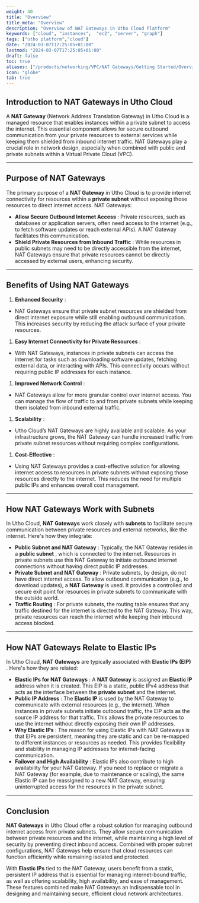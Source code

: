 ```yaml
---
weight: 40
title: "Overview"
title_meta: "Overview"
description: "Overview of NAT Gateways in Utho Cloud Platform"
keywords: ["cloud", "instances",  "ec2", "server", "graph"]
tags: ["utho platform","cloud"]
date: "2024-03-07T17:25:05+01:00"
lastmod: "2024-03-07T17:25:05+01:00"
draft: false
toc: true
aliases: ["/products/networking/VPC/NAT Gateways/Getting Started/Overview"]
icon: "globe"
tab: true
---
```



## **Introduction to NAT Gateways in Utho Cloud**

A **NAT Gateway** (Network Address Translation Gateway) in Utho Cloud is a managed resource that enables instances within a private subnet to access the internet. This essential component allows for secure outbound communication from your private resources to external services while keeping them shielded from inbound internet traffic. NAT Gateways play a crucial role in network design, especially when combined with public and private subnets within a Virtual Private Cloud (VPC).

---

## **Purpose of NAT Gateways**

The primary purpose of a **NAT Gateway** in Utho Cloud is to provide internet connectivity for resources within a **private subnet** without exposing those resources to direct internet access. NAT Gateways:

* **Allow Secure Outbound Internet Access** : Private resources, such as databases or application servers, often need access to the internet (e.g., to fetch software updates or reach external APIs). A NAT Gateway facilitates this communication.
* **Shield Private Resources from Inbound Traffic** : While resources in public subnets may need to be directly accessible from the internet, NAT Gateways ensure that private resources cannot be directly accessed by external users, enhancing security.

---

## **Benefits of Using NAT Gateways**

1. **Enhanced Security** :

* NAT Gateways ensure that private subnet resources are shielded from direct internet exposure while still enabling outbound communication. This increases security by reducing the attack surface of your private resources.

1. **Easy Internet Connectivity for Private Resources** :

* With NAT Gateways, instances in private subnets can access the internet for tasks such as downloading software updates, fetching external data, or interacting with APIs. This connectivity occurs without requiring public IP addresses for each instance.

1. **Improved Network Control** :

* NAT Gateways allow for more granular control over internet access. You can manage the flow of traffic to and from private subnets while keeping them isolated from inbound external traffic.

1. **Scalability** :

* Utho Cloud’s NAT Gateways are highly available and scalable. As your infrastructure grows, the NAT Gateway can handle increased traffic from private subnet resources without requiring complex configurations.

1. **Cost-Effective** :

* Using NAT Gateways provides a cost-effective solution for allowing internet access to resources in private subnets without exposing those resources directly to the internet. This reduces the need for multiple public IPs and enhances overall cost management.

---

## **How NAT Gateways Work with Subnets**

In Utho Cloud, **NAT Gateways** work closely with **subnets** to facilitate secure communication between private resources and external networks, like the internet. Here's how they integrate:

* **Public Subnet and NAT Gateway** : Typically, the NAT Gateway resides in a  **public subnet** , which is connected to the internet. Resources in private subnets use this NAT Gateway to initiate outbound internet connections without having direct public IP addresses.
* **Private Subnet and NAT Gateway** : Private subnets, by design, do not have direct internet access. To allow outbound communication (e.g., to download updates), a **NAT Gateway** is used. It provides a controlled and secure exit point for resources in private subnets to communicate with the outside world.
* **Traffic Routing** : For private subnets, the routing table ensures that any traffic destined for the internet is directed to the NAT Gateway. This way, private resources can reach the internet while keeping their inbound access blocked.

---

## **How NAT Gateways Relate to Elastic IPs**

In Utho Cloud, **NAT Gateways** are typically associated with  **Elastic IPs (EIP)** . Here's how they are related:

* **Elastic IPs for NAT Gateways** : A **NAT Gateway** is assigned an **Elastic IP** address when it is created. This EIP is a static, public IPv4 address that acts as the interface between the **private subnet** and the internet.
* **Public IP Address** : The **Elastic IP** is used by the NAT Gateway to communicate with external resources (e.g., the internet). When instances in private subnets initiate outbound traffic, the EIP acts as the source IP address for that traffic. This allows the private resources to use the internet without directly exposing their own IP addresses.
* **Why Elastic IPs** : The reason for using Elastic IPs with NAT Gateways is that EIPs are persistent, meaning they are static and can be re-mapped to different instances or resources as needed. This provides flexibility and stability in managing IP addresses for internet-facing communication.
* **Failover and High Availability** : Elastic IPs also contribute to high availability for your NAT Gateway. If you need to replace or migrate a NAT Gateway (for example, due to maintenance or scaling), the same Elastic IP can be reassigned to a new NAT Gateway, ensuring uninterrupted access for the resources in the private subnet.

---

## **Conclusion**

**NAT Gateways** in Utho Cloud offer a robust solution for managing outbound internet access from private subnets. They allow secure communication between private resources and the internet, while maintaining a high level of security by preventing direct inbound access. Combined with proper subnet configurations, NAT Gateways help ensure that cloud resources can function efficiently while remaining isolated and protected.

With **Elastic IPs** tied to the NAT Gateway, users benefit from a static, persistent IP address that is essential for managing internet-bound traffic, as well as offering scalability, high availability, and ease of management. These features combined make NAT Gateways an indispensable tool in designing and maintaining secure, efficient cloud network architectures.
